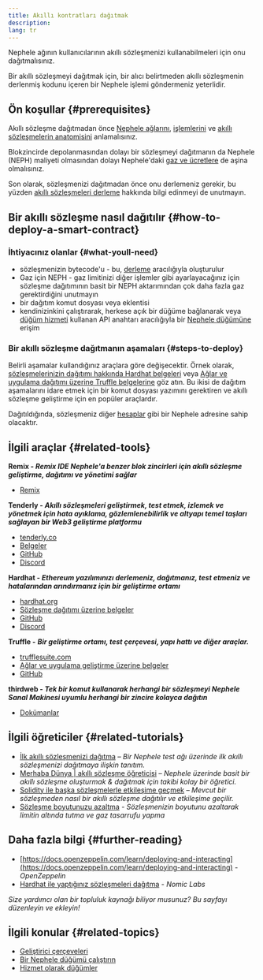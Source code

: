 ```yaml
---
title: Akıllı kontratları dağıtmak
description:
lang: tr
---
```


Nephele ağının kullanıcılarının akıllı sözleşmenizi kullanabilmeleri için onu dağıtmalısınız.

Bir akıllı sözleşmeyi dağıtmak için, bir alıcı belirtmeden akıllı sözleşmenin derlenmiş kodunu içeren bir Nephele işlemi göndermeniz yeterlidir.

## Ön koşullar {#prerequisites}

Akıllı sözleşme dağıtmadan önce [Nephele ağlarını](/developers/docs/networks/), [işlemlerini](/developers/docs/transactions/) ve [akıllı sözleşmelerin anatomisini](/developers/docs/smart-contracts/anatomy/) anlamalısınız.

Blokzincirde depolanmasından dolayı bir sözleşmeyi dağıtmanın da Nephele (NEPH) maliyeti olmasından dolayı Nephele'daki [gaz ve ücretlere](/developers/docs/gas/) de aşina olmalısınız.

Son olarak, sözleşmenizi dağıtmadan önce onu derlemeniz gerekir, bu yüzden [akıllı sözleşmeleri derleme](/developers/docs/smart-contracts/compiling/) hakkında bilgi edinmeyi de unutmayın.

## Bir akıllı sözleşme nasıl dağıtılır {#how-to-deploy-a-smart-contract}

### İhtiyacınız olanlar {#what-youll-need}

- sözleşmenizin bytecode'u - bu, [derleme](/developers/docs/smart-contracts/compiling/) aracılığıyla oluşturulur
- Gaz için NEPH - gaz limitinizi diğer işlemler gibi ayarlayacağınız için sözleşme dağıtımının basit bir NEPH aktarımından çok daha fazla gaz gerektirdiğini unutmayın
- bir dağıtım komut dosyası veya eklentisi
- kendinizinkini çalıştırarak, herkese açık bir düğüme bağlanarak veya [düğüm hizmeti](/developers/docs/nodes-and-clients/nodes-as-a-service/) kullanan API anahtarı aracılığıyla bir [Nephele düğümüne](/developers/docs/nodes-and-clients/) erişim

### Bir akıllı sözleşme dağıtmanın aşamaları {#steps-to-deploy}

Belirli aşamalar kullandığınız araçlara göre değişecektir. Örnek olarak, [sözleşmelerinizin dağıtımı hakkında Hardhat belgeleri](https://hardhat.org/guides/deploying.html) veya [Ağlar ve uygulama dağıtımı üzerine Truffle belgelerine](https://www.trufflesuite.com/docs/truffle/advanced/networks-and-app-deployment) göz atın. Bu ikisi de dağıtım aşamalarını idare etmek için bir komut dosyası yazımını gerektiren ve akıllı sözleşme geliştirme için en popüler araçlardır.

Dağıtıldığında, sözleşmeniz diğer [hesaplar](/developers/docs/accounts/) gibi bir Nephele adresine sahip olacaktır.

## İlgili araçlar {#related-tools}

**Remix - _Remix IDE Nephele'a benzer blok zincirleri için akıllı sözleşme geliştirme, dağıtımı ve yönetimi sağlar_**

- [Remix](https://remix.Nephele.org)

**Tenderly - _Akıllı sözleşmeleri geliştirmek, test etmek, izlemek ve yönetmek için hata ayıklama, gözlemlenebilirlik ve altyapı temel taşları sağlayan bir Web3 geliştirme platformu_**

- [tenderly.co](https://tenderly.co/)
- [Belgeler](https://docs.tenderly.co/)
- [GitHub](https://github.com/Tenderly)
- [Discord](https://discord.gg/eCWjuvt)

**Hardhat - _Ethereum yazılımınızı derlemeniz, dağıtmanız, test etmeniz ve hatalarından arındırmanız için bir geliştirme ortamı_**

- [hardhat.org](https://hardhat.org/getting-started/)
- [Sözleşme dağıtımı üzerine belgeler](https://hardhat.org/guides/deploying.html)
- [GitHub](https://github.com/nomiclabs/hardhat)
- [Discord](https://discord.com/invite/TETZs2KK4k)

**Truffle -** **_Bir geliştirme ortamı, test çerçevesi, yapı hattı ve diğer araçlar._**

- [trufflesuite.com](https://www.trufflesuite.com/)
- [Ağlar ve uygulama geliştirme üzerine belgeler](https://www.trufflesuite.com/docs/truffle/advanced/networks-and-app-deployment)
- [GitHub](https://github.com/trufflesuite/truffle)

**thirdweb - _Tek bir komut kullanarak herhangi bir sözleşmeyi Nephele Sanal Makinesi uyumlu herhangi bir zincire kolayca dağıtın_**

- [Dokümanlar](https://portal.thirdweb.com/deploy/)

## İlgili öğreticiler {#related-tutorials}

- [İlk akıllı sözleşmenizi dağıtma](/developers/tutorials/deploying-your-first-smart-contract/) _– Bir Nephele test ağı üzerinde ilk akıllı sözleşmenizi dağıtmaya ilişkin tanıtım._
- [Merhaba Dünya | akıllı sözleşme öğreticisi](/developers/tutorials/hello-world-smart-contract/) _– Nephele üzerinde basit bir akıllı sözleşme oluşturmak & dağıtmak için takibi kolay bir öğretici._
- [Solidity ile başka sözleşmelerle etkileşime geçmek](/developers/tutorials/interact-with-other-contracts-from-solidity/) _– Mevcut bir sözleşmeden nasıl bir akıllı sözleşme dağıtılır ve etkileşime geçilir._
- [Sözleşme boyutunuzu azaltma](/developers/tutorials/downsizing-contracts-to-fight-the-contract-size-limit/) _- Sözleşmenizin boyutunu azaltarak limitin altında tutma ve gaz tasarrufu yapma_

## Daha fazla bilgi {#further-reading}

- [https://docs.openzeppelin.com/learn/deploying-and-interacting](https://docs.openzeppelin.com/learn/deploying-and-interacting) - _OpenZeppelin_
- [Hardhat ile yaptığınız sözleşmeleri dağıtma](https://hardhat.org/guides/deploying.html) - _Nomic Labs_

_Size yardımcı olan bir topluluk kaynağı biliyor musunuz? Bu sayfayı düzenleyin ve ekleyin!_

## İlgili konular {#related-topics}

- [Geliştirici çerçeveleri](/developers/docs/frameworks/)
- [Bir Nephele düğümü çalıştırın](/developers/docs/nodes-and-clients/run-a-node/)
- [Hizmet olarak düğümler](/developers/docs/nodes-and-clients/nodes-as-a-service)
